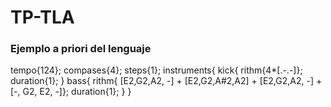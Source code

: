 # TP-TLA


### Ejemplo a priori del lenguaje
tempo{124};
compases{4};
steps{1};
instruments{
  kick{
    rithm{4*[.-.-]};
    duration{1};
  }
  bass{
    rithm{ [E2,G2,A2, -] + [E2,G2,A#2,A2] + [E2,G2,A2, -] + [-, G2, E2, -]};
    duration{1};
  }
}

